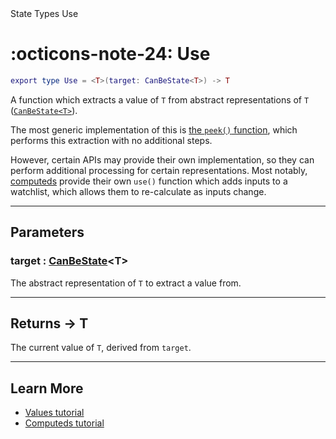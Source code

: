 <nav class="fusiondoc-api-breadcrumbs">
	<span>State</span>
	<span>Types</span>
	<span>Use</span>
</nav>

<h1 class="fusiondoc-api-header" markdown>
	<span class="fusiondoc-api-icon" markdown>:octicons-note-24:</span>
	<span class="fusiondoc-api-name">Use</span>
</h1>

```Lua
export type Use = <T>(target: CanBeState<T>) -> T
```

A function which extracts a value of `T` from abstract representations of `T`
([`CanBeState<T>`](../canbestate)).

The most generic implementation of this is
[the `peek()` function](../../members/peek), which performs this extraction with
no additional steps. 

However, certain APIs may provide their own implementation,
so they can perform additional processing for certain representations. Most
notably, [computeds](../../members/computed) provide their own `use()` function
which adds inputs to a watchlist, which allows them to re-calculate as inputs
change.

-----

## Parameters

<h3 markdown>
	target
	<span class="fusiondoc-api-type">
		: <a href="../canbestate">CanBeState</a>&lt;T&gt;
	</span>
</h3>

The abstract representation of `T` to extract a value from.

-----

<h2 markdown>
	Returns
	<span class="fusiondoc-api-type">
		-> T
	</span>
</h2>

The current value of `T`, derived from `target`.

-----

## Learn More

- [Values tutorial](../../../../tutorials/fundamentals/values/)
- [Computeds tutorial](../../../../tutorials/fundamentals/computeds/)